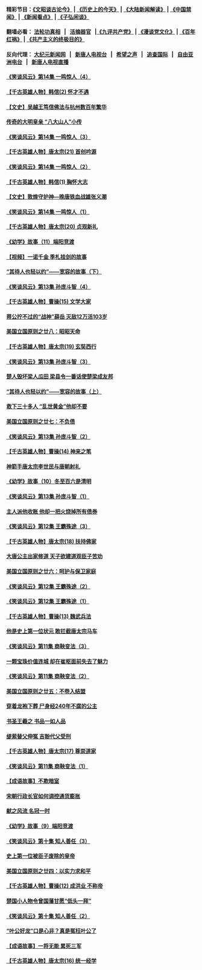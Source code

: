 #### 精彩节目：[《文昭谈古论今》](http://149.28.20.200/wenzhao) | [《历史上的今天》](http://149.28.20.200/today-in-history) | [《大陆新闻解读》](http://149.28.20.200/ntdtv-comedy) | [《中国禁闻》](http://149.28.20.200/ntdtv-news) | [《新闻看点》](http://149.28.20.200/news-insight) | [《子弘闲谈》](http://149.28.20.200/zihongxiantan/) 

 #### 翻墙必看： [法轮功真相](http://149.28.20.200:10000/videos/truth.html) &nbsp;&nbsp;|&nbsp;&nbsp; [活摘器官](http://149.28.20.200:10000/videos/res/Organs/) &nbsp;&nbsp;|[《九评共产党》](http://149.28.20.200:10000/videos/jiuping) | [《漫谈党文化》](http://149.28.20.200:10000/videos/mtdwh) | [《百年红祸》](http://149.28.20.200:10000/videos/bnhh) | [《共产主义的终极目的》](http://149.28.20.200:10000/videos/res/zjmd) 

 #### 反向代理： [大纪元新闻网](http://149.28.20.200:10080/) &nbsp;&nbsp;|&nbsp;&nbsp; [新唐人电视台](http://149.28.20.200:8000/) &nbsp;&nbsp;|&nbsp;&nbsp; [希望之声](http://149.28.20.200:8200/) &nbsp;&nbsp;|&nbsp;&nbsp; [追查国际](http://149.28.20.200:10010/) &nbsp;&nbsp;|&nbsp;&nbsp; [自由亚洲电台](http://149.28.20.200:9800/) &nbsp;&nbsp;|&nbsp;&nbsp; [新唐人电视直播](http://149.28.20.200/) 

#### [《笑谈风云》第14集 一鸣惊人（4）](../pages/nsc975/n11086167.md?t=03111020) 

#### [【千古英雄人物】韩信(2) 怀才不遇](../pages/nsc975/n7547691.md?t=03111020) 

#### [【文史】吴越王笃信佛法与杭州数百年繁华](../pages/nsc975/n11088991.md?t=03111020) 

#### [传奇的大明皇亲 “八大山人”小传](../pages/nsc975/n11063987.md?t=03111020) 

#### [《笑谈风云》第14集 一鸣惊人（3）](../pages/nsc975/n11086160.md?t=03111020) 

#### [【千古英雄人物】唐太宗(21) 首创吟源](../pages/nsc975/n8059915.md?t=03111020) 

#### [《笑谈风云》第14集 一鸣惊人（2）](../pages/nsc975/n11086149.md?t=03111020) 

#### [【千古英雄人物】韩信(1) 胸怀大志](../pages/nsc975/n7544501.md?t=03111020) 

#### [【文史】敦煌守护神—晚唐铁血战雄张义潮](../pages/nsc975/n11091413.md?t=03111020) 

#### [《笑谈风云》第14集 一鸣惊人（1）](../pages/nsc975/n11086128.md?t=03111020) 

#### [【千古英雄人物】唐太宗(20) 贞观新礼](../pages/nsc975/n8046282.md?t=03111020) 

#### [《幼学》故事（11）端阳竞渡](../pages/nsc975/n11025755.md?t=03111020) 

#### [【视频】一诺千金 季札挂剑的故事](../pages/nsc975/n11087985.md?t=03111020) 

#### [“其待人也轻以约”——宽容的故事（下）](../pages/nsc975/n3744126.md?t=03111020) 

#### [《笑谈风云》第13集 孙庞斗智（4）](../pages/nsc975/n11070236.md?t=03111020) 

#### [【千古英雄人物】曹操(15) 文学大家](../pages/nsc975/n7783350.md?t=03111020) 

#### [蒋公拧不过的“战神”薛岳 灭敌12万活103岁](../pages/nsc975/n11084282.md?t=03111020) 

#### [美国立国原则之廿八：昭昭天命](../pages/nsc975/n11060836.md?t=03111020) 

#### [【千古英雄人物】唐太宗(19) 玄奘西行](../pages/nsc975/n8046276.md?t=03111020) 

#### [《笑谈风云》第13集 孙庞斗智（3）](../pages/nsc975/n11070219.md?t=03111020) 

#### [楚人毁坏梁人瓜田 梁县令一番话使楚梁成友邦](../pages/nsc975/n11079326.md?t=03111020) 

#### [“其待人也轻以约”——宽容的故事（上）](../pages/nsc975/n3743407.md?t=03111020) 

#### [救下三十多人 “乱世黄金”他却不要](../pages/nsc975/n11053639.md?t=03111020) 

#### [美国立国原则之廿七：不负债](../pages/nsc975/n11060818.md?t=03111020) 

#### [《笑谈风云》第13集 孙庞斗智（2）](../pages/nsc975/n11070199.md?t=03111020) 

#### [【千古英雄人物】曹操(14) 神来之笔](../pages/nsc975/n7783346.md?t=03111020) 

#### [神箭手唐太宗李世民与唐朝射礼](../pages/nsc975/n11050034.md?t=03111020) 

#### [《幼学》故事（10）冬至百六是清明](../pages/nsc975/n11025760.md?t=03111020) 

#### [《笑谈风云》第13集 孙庞斗智（1）](../pages/nsc975/n11070158.md?t=03111020) 

#### [主人派他收账 他却一把火烧掉所有债券](../pages/nsc975/n11070431.md?t=03111020) 

#### [《笑谈风云》第12集 王霸殊途（3）](../pages/nsc975/n11058708.md?t=03111020) 

#### [【千古英雄人物】唐太宗(18) 扶持佛家](../pages/nsc975/n8046271.md?t=03111020) 

#### [大唐公主出家修道 天子欲建道观臣子苦劝](../pages/nsc975/n11053988.md?t=03111020) 

#### [美国立国原则之廿六：呵护与保卫家庭](../pages/nsc975/n11056028.md?t=03111020) 

#### [《笑谈风云》第12集 王霸殊途（2）](../pages/nsc975/n11058661.md?t=03111020) 

#### [《笑谈风云》第12集 王霸殊途（1）](../pages/nsc975/n11058612.md?t=03111020) 

#### [【千古英雄人物】曹操(13) 魏武兵法](../pages/nsc975/n7783342.md?t=03111020) 

#### [他是史上第一位状元 敢拦截唐太宗马车](../pages/nsc975/n11064238.md?t=03111020) 

#### [《笑谈风云》第11集 商鞅变法（3）](../pages/nsc975/n11051540.md?t=03111020) 

#### [一颗宝珠价值连城 却在崔枢面前失去了魅力](../pages/nsc975/n11049666.md?t=03111020) 

#### [《笑谈风云》第11集 商鞅变法（2）](../pages/nsc975/n11051527.md?t=03111020) 

#### [美国立国原则之廿五：不卷入结盟](../pages/nsc975/n11049916.md?t=03111020) 

#### [穿着龙袍下葬 尸身经240年不腐的公主](../pages/nsc975/n11058573.md?t=03111020) 

#### [书圣王羲之 书品一如人品](../pages/nsc975/n10961724.md?t=03111020) 

#### [缇萦替父伸冤 吉翂代父受刑](../pages/nsc975/n3780463.md?t=03111020) 

#### [【千古英雄人物】唐太宗(17) 尊崇道家](../pages/nsc975/n8046261.md?t=03111020) 

#### [《笑谈风云》第11集 商鞅变法（1）](../pages/nsc975/n11051459.md?t=03111020) 

#### [【成语故事】不欺暗室](../pages/nsc975/n11056002.md?t=03111020) 

#### [宋朝行政长官如何调控通货膨胀](../pages/nsc975/n11055933.md?t=03111020) 

#### [献之风流 名冠一时](../pages/nsc975/n11011196.md?t=03111020) 

#### [《幼学》故事（9）端阳竞渡](../pages/nsc975/n11081111.md?t=03111020) 

#### [《笑谈风云》第十集 知人善任（3）](../pages/nsc975/n11044990.md?t=03111020) 

#### [史上第一位被臣子废除的皇帝](../pages/nsc975/n11053637.md?t=03111020) 

#### [美国立国原则之廿四：以实力求和平](../pages/nsc975/n11046955.md?t=03111020) 

#### [【千古英雄人物】曹操(12) 成洪业 不称帝](../pages/nsc975/n7783338.md?t=03111020) 

#### [楚国小人物令曾国藩甘愿“低头一拜”](../pages/nsc975/n11013087.md?t=03111020) 

#### [《笑谈风云》第十集 知人善任（2）](../pages/nsc975/n11044937.md?t=03111020) 

#### [“叶公好龙”口是心非？真是冤枉叶公了](../pages/nsc975/n11008777.md?t=03111020) 

#### [【成语故事】一将无能 累死三军](../pages/nsc975/n11046538.md?t=03111020) 

#### [【千古英雄人物】唐太宗(16) 统一经学](../pages/nsc975/n8046259.md?t=03111020) 

